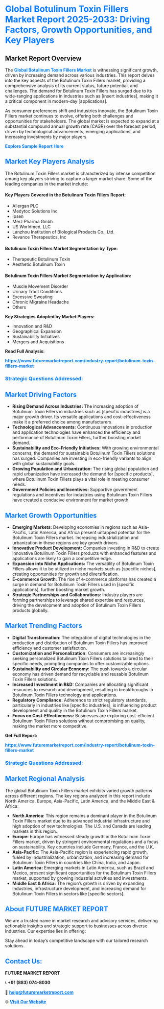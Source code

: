 <h1 style="color: #007BFF;">Global Botulinum Toxin Fillers Market Report 2025-2033: Driving Factors, Growth Opportunities, and Key Players</h1>

<section id="overview">
<h2>Market Report Overview</h2>
<p>The <a href="https://www.futuremarketreport.com/industry-report/botulinum-toxin-fillers-market" style="color: #007BFF; text-decoration: none;"><strong>Global Botulinum Toxin Fillers Market</strong></a> is witnessing significant growth, driven by increasing demand across various industries. This report delves into the key aspects of the Botulinum Toxin Fillers market, providing a comprehensive analysis of its current status, future potential, and challenges. The demand for Botulinum Toxin Fillers has surged due to its wide-ranging applications in industries such as [insert industries], making it a critical component in modern-day [applications].</p>
<p>As consumer preferences shift and industries innovate, the Botulinum Toxin Fillers market continues to evolve, offering both challenges and opportunities for stakeholders. The global market is expected to expand at a substantial compound annual growth rate (CAGR) over the forecast period, driven by technological advancements, emerging applications, and increasing investments by major players.</p>
</section>

<section id="overview">
<p><a href="https://www.futuremarketreport.com/request-sample/reportId=53657" style="color: #007BFF; text-decoration: none;"><strong>Explore Sample Report Here</strong></a></p>
</section>

<section id="key-players">
<h2 style="color: #007BFF;">Market Key Players Analysis</h2>
<p>The Botulinum Toxin Fillers market is characterized by intense competition among key players striving to capture a larger market share. Some of the leading companies in the market include:</p>
<h4>Key Players Covered in the Botulinum Toxin Fillers Report:</h4>
<ul><li>Allergan PLC</li><li>Medytoc Solutions Inc</li><li>Ipsen</li><li>Merz Pharma Gmbh</li><li>US Worldmed, LLC</li><li>Lanzhou Institution of Biological Products Co., Ltd.</li><li>Revance Therapeutics, Inc</li></ul>
<h4>Botulinum Toxin Fillers Market Segmentation by Type:</h4>
<ul><li>Therapeutic Botulinum Toxin</li><li>Aesthetic Botulinum Toxin</li></ul>

<h4>Botulinum Toxin Fillers Market Segmentation by Application:</h4>
<ul><li>Muscle Movement Disorder</li><li>Urinary Tract Conditions</li><li>Excessive Sweating</li><li>Chronic Migraine Headache</li><li>Others</li></ul>
<p><strong>Key Strategies Adopted by Market Players:</strong></p>
<ul>
<li>Innovation and R&D</li>
<li>Geographical Expansion</li>
<li>Sustainability Initiatives</li>
<li>Mergers and Acquisitions</li>
</ul>
</section>

<section>
<p><strong>Read Full Analysis: </strong></p><a href="https://www.futuremarketreport.com/industry-report/botulinum-toxin-fillers-market" style="color: #007BFF; text-decoration: none;"><strong>https://www.futuremarketreport.com/industry-report/botulinum-toxin-fillers-market</strong></a>
<h3 style="color: #007BFF;">Strategic Questions Addressed:</h3>
</section>

<section id="driving-factors">
<h2 style="color: #007BFF;">Market Driving Factors</h2>
<ul>
<li><strong>Rising Demand Across Industries:</strong> The increasing adoption of Botulinum Toxin Fillers in industries such as [specific industries] is a major growth driver. Its versatile applications and cost-effectiveness make it a preferred choice among manufacturers.</li>
<li><strong>Technological Advancements:</strong> Continuous innovations in production and application technologies have enhanced the efficiency and performance of Botulinum Toxin Fillers, further boosting market demand.</li>
<li><strong>Sustainability and Eco-Friendly Initiatives:</strong> With growing environmental concerns, the demand for sustainable Botulinum Toxin Fillers solutions has surged. Companies are investing in eco-friendly variants to align with global sustainability goals.</li>
<li><strong>Growing Population and Urbanization:</strong> The rising global population and rapid urbanization have increased the demand for [specific products], where Botulinum Toxin Fillers plays a vital role in meeting consumer needs.</li>
<li><strong>Government Policies and Incentives:</strong> Supportive government regulations and incentives for industries using Botulinum Toxin Fillers have created a conducive environment for market growth.</li>
</ul>
</section>

<section id="growth-opportunities">
<h2 style="color: #007BFF;">Market Growth Opportunities</h2>
<ul>
<li><strong>Emerging Markets:</strong> Developing economies in regions such as Asia-Pacific, Latin America, and Africa present untapped potential for the Botulinum Toxin Fillers market. Increasing industrialization and urbanization in these regions are key growth drivers.</li>
<li><strong>Innovative Product Development:</strong> Companies investing in R&D to create innovative Botulinum Toxin Fillers products with enhanced features and applications are likely to gain a competitive edge.</li>
<li><strong>Expansion into Niche Applications:</strong> The versatility of Botulinum Toxin Fillers allows it to be utilized in niche markets such as [specific niches], creating opportunities for growth and diversification.</li>
<li><strong>E-commerce Growth:</strong> The rise of e-commerce platforms has created a surge in demand for Botulinum Toxin Fillers used in [specific applications], further boosting market growth.</li>
<li><strong>Strategic Partnerships and Collaborations:</strong> Industry players are forming partnerships to leverage shared expertise and resources, driving the development and adoption of Botulinum Toxin Fillers products globally.</li>
</ul>
</section>

<section id="trending-factors">
<h2 style="color: #007BFF;">Market Trending Factors</h2>
<ul>
<li><strong>Digital Transformation:</strong> The integration of digital technologies in the production and distribution of Botulinum Toxin Fillers has improved efficiency and customer satisfaction.</li>
<li><strong>Customization and Personalization:</strong> Consumers are increasingly seeking personalized Botulinum Toxin Fillers solutions tailored to their specific needs, prompting companies to offer customizable options.</li>
<li><strong>Sustainability and Circular Economy:</strong> The push towards a circular economy has driven demand for recyclable and reusable Botulinum Toxin Fillers solutions.</li>
<li><strong>Increased Investment in R&D:</strong> Companies are allocating significant resources to research and development, resulting in breakthroughs in Botulinum Toxin Fillers technology and applications.</li>
<li><strong>Regulatory Compliance:</strong> Adherence to strict regulatory standards, particularly in industries like [specific industries], is influencing product development and quality in the Botulinum Toxin Fillers market.</li>
<li><strong>Focus on Cost-Effectiveness:</strong> Businesses are exploring cost-efficient Botulinum Toxin Fillers solutions without compromising on quality, making the market more competitive.</li>
</ul>
</section>

<section>
<p><strong>Get Full Report: </strong></p><a href="https://www.futuremarketreport.com/industry-report/botulinum-toxin-fillers-market" style="color: #007BFF; text-decoration: none;"><strong>https://www.futuremarketreport.com/industry-report/botulinum-toxin-fillers-market</strong></a>
<h3 style="color: #007BFF;">Strategic Questions Addressed:</h3>
</section>


<section id="regional-analysis">
<h2 style="color: #007BFF;">Market Regional Analysis</h2>
<p>The global Botulinum Toxin Fillers market exhibits varied growth patterns across different regions. The key regions analyzed in this report include North America, Europe, Asia-Pacific, Latin America, and the Middle East & Africa:</p>
<ul>
<li><strong>North America:</strong> This region remains a dominant player in the Botulinum Toxin Fillers market due to its advanced industrial infrastructure and high adoption of new technologies. The U.S. and Canada are leading markets in this region.</li>
<li><strong>Europe:</strong> Europe has witnessed steady growth in the Botulinum Toxin Fillers market, driven by stringent environmental regulations and a focus on sustainability. Key countries include Germany, France, and the U.K.</li>
<li><strong>Asia-Pacific:</strong> The Asia-Pacific region is experiencing rapid growth, fueled by industrialization, urbanization, and increasing demand for Botulinum Toxin Fillers in countries like China, India, and Japan.</li>
<li><strong>Latin America:</strong> Emerging markets in Latin America, such as Brazil and Mexico, present significant opportunities for the Botulinum Toxin Fillers market, supported by growing industrial activities and investments.</li>
<li><strong>Middle East & Africa:</strong> The region’s growth is driven by expanding industries, infrastructure development, and increasing demand for Botulinum Toxin Fillers in sectors like [specific sectors].</li>
</ul>
</section>

<footer>
<h2 style="color: #007BFF;">About FUTURE MARKET REPORT</h2>
<p>We are a trusted name in market research and advisory services, delivering actionable insights and strategic support to businesses across diverse industries. Our expertise lies in offering:</p>

<p>Stay ahead in today’s competitive landscape with our tailored research solutions.</p>

<h2 style="color: #007BFF;">Contact Us:</h2>
<p><strong>FUTURE MARKET REPORT</strong></p>
<p>📞 <strong>+91 (883) 074-8030</strong></p>
<p>📧 <strong><a href="mailto:help@futuremarketreport.com" style="color: #007BFF;">help@futuremarketreport.com</a></strong></p>
<p>🌐 <strong><a href="https://www.futuremarketreport.com/" style="color: #007BFF;">Visit Our Website</a></strong></p>
</footer>
